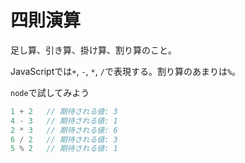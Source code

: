 ---
---

# 四則演算

足し算、引き算、掛け算、割り算のこと。

JavaScriptでは`+`, `-`, `*`, `/`で表現する。割り算のあまりは`%`。

`node`で試してみよう

```javascript
1 + 2   // 期待される値: 3
4 - 3   // 期待される値: 1
2 * 3   // 期待される値: 6
6 / 2   // 期待される値: 3
5 % 2   // 期待される値: 1
```